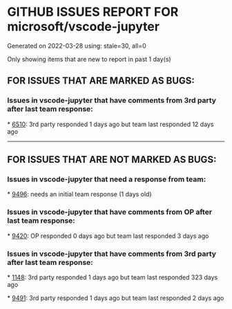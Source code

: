 
# GITHUB ISSUES REPORT FOR microsoft/vscode-jupyter


Generated on 2022-03-28 using: stale=30, all=0


Only showing items that are new to report in past 1 day(s)


## FOR ISSUES THAT ARE MARKED AS BUGS:


### Issues in vscode-jupyter that have comments from 3rd party after last team response:


\* [6510](https://github.com/microsoft/vscode-jupyter/issues/6510 "Jupyter extension creates countless empty &quot;checkpoint&quot; files after saving (autosave disabled)"): 3rd party responded 1 days ago but team last responded 12 days ago

---

## FOR ISSUES THAT ARE NOT MARKED AS BUGS:


### Issues in vscode-jupyter that need a response from team:


\* [9496](https://github.com/microsoft/vscode-jupyter/issues/9496 "Autocomplete lacks parity with standard jupyter server"): needs an initial team response (1 days old)

### Issues in vscode-jupyter that have comments from OP after last team response:


\* [9420](https://github.com/microsoft/vscode-jupyter/issues/9420 "Unable to start python interactive window"): OP responded 0 days ago but team last responded 3 days ago

### Issues in vscode-jupyter that have comments from 3rd party after last team response:


\* [1148](https://github.com/microsoft/vscode-jupyter/issues/1148 "Spyder-Like variable explorer"): 3rd party responded 1 days ago but team last responded 323 days ago

\* [9491](https://github.com/microsoft/vscode-jupyter/issues/9491 "Feature request: force notebook to always serialize with an indent."): 3rd party responded 1 days ago but team last responded 2 days ago
